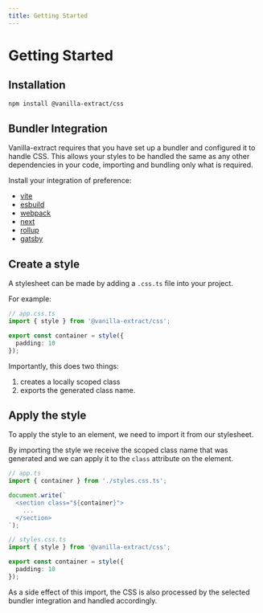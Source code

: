 ```yaml
---
title: Getting Started
---
```


# Getting Started

## Installation

```bash
npm install @vanilla-extract/css
```

## Bundler Integration

Vanilla-extract requires that you have set up a bundler and configured it to handle CSS.
This allows your styles to be handled the same as any other dependencies in your code, importing and bundling only what is required.

Install your integration of preference:

- [vite]
- [esbuild]
- [webpack]
- [next]
- [rollup]
- [gatsby]

## Create a style

A stylesheet can be made by adding a `.css.ts` file into your project.

For example:

```ts compiled
// app.css.ts
import { style } from '@vanilla-extract/css';

export const container = style({
  padding: 10
});
```

Importantly, this does two things:

1. creates a locally scoped class
2. exports the generated class name.

## Apply the style

To apply the style to an element, we need to import it from our stylesheet.

By importing the style we receive the scoped class name that was generated and we can apply it to the `class` attribute on the element.

```ts compiled
// app.ts
import { container } from './styles.css.ts';

document.write(`
  <section class="${container}">
    ...
  </section>
`);

// styles.css.ts
import { style } from '@vanilla-extract/css';

export const container = style({
  padding: 10
});
```

As a side effect of this import, the CSS is also processed by the selected bundler integration and handled accordingly.

[vite]: /documentation/integrations/vite/
[esbuild]: /documentation/integrations/esbuild/
[webpack]: /documentation/integrations/webpack/
[next]: /documentation/integrations/next/
[rollup]: /documentation/integrations/rollup/
[gatsby]: /documentation/integrations/gatsby/
